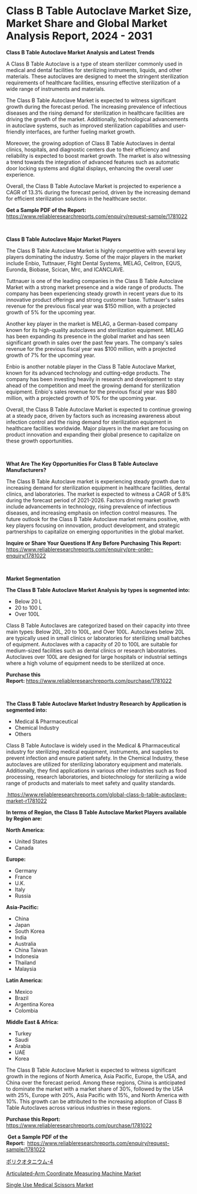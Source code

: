 <p><h1>Class B Table Autoclave Market Size, Market Share and Global Market Analysis Report, 2024 - 2031</h1></p><p><strong>Class B Table Autoclave Market Analysis and Latest Trends</strong></p>
<p><p>A Class B Table Autoclave is a type of steam sterilizer commonly used in medical and dental facilities for sterilizing instruments, liquids, and other materials. These autoclaves are designed to meet the stringent sterilization requirements of healthcare facilities, ensuring effective sterilization of a wide range of instruments and materials.</p><p>The Class B Table Autoclave Market is expected to witness significant growth during the forecast period. The increasing prevalence of infectious diseases and the rising demand for sterilization in healthcare facilities are driving the growth of the market. Additionally, technological advancements in autoclave systems, such as improved sterilization capabilities and user-friendly interfaces, are further fueling market growth.</p><p>Moreover, the growing adoption of Class B Table Autoclaves in dental clinics, hospitals, and diagnostic centers due to their efficiency and reliability is expected to boost market growth. The market is also witnessing a trend towards the integration of advanced features such as automatic door locking systems and digital displays, enhancing the overall user experience.</p><p>Overall, the Class B Table Autoclave Market is projected to experience a CAGR of 13.3% during the forecast period, driven by the increasing demand for efficient sterilization solutions in the healthcare sector.</p></p>
<p><strong>Get a Sample PDF of the Report:&nbsp;</strong> <a href="https://www.reliableresearchreports.com/enquiry/request-sample/1781022">https://www.reliableresearchreports.com/enquiry/request-sample/1781022</a></p>
<p>&nbsp;</p>
<p><strong>Class B Table Autoclave Major Market Players</strong></p>
<p><p>The Class B Table Autoclave Market is highly competitive with several key players dominating the industry. Some of the major players in the market include Enbio, Tuttnauer, Flight Dental Systems, MELAG, Celitron, EQUS, Euronda, Biobase, Scican, Mrc, and ICANCLAVE.</p><p>Tuttnauer is one of the leading companies in the Class B Table Autoclave Market with a strong market presence and a wide range of products. The company has been experiencing steady growth in recent years due to its innovative product offerings and strong customer base. Tuttnauer's sales revenue for the previous fiscal year was $150 million, with a projected growth of 5% for the upcoming year.</p><p>Another key player in the market is MELAG, a German-based company known for its high-quality autoclaves and sterilization equipment. MELAG has been expanding its presence in the global market and has seen significant growth in sales over the past few years. The company's sales revenue for the previous fiscal year was $100 million, with a projected growth of 7% for the upcoming year.</p><p>Enbio is another notable player in the Class B Table Autoclave Market, known for its advanced technology and cutting-edge products. The company has been investing heavily in research and development to stay ahead of the competition and meet the growing demand for sterilization equipment. Enbio's sales revenue for the previous fiscal year was $80 million, with a projected growth of 10% for the upcoming year.</p><p>Overall, the Class B Table Autoclave Market is expected to continue growing at a steady pace, driven by factors such as increasing awareness about infection control and the rising demand for sterilization equipment in healthcare facilities worldwide. Major players in the market are focusing on product innovation and expanding their global presence to capitalize on these growth opportunities.</p></p>
<p>&nbsp;</p>
<p><strong>What Are The Key Opportunities For Class B Table Autoclave Manufacturers?</strong></p>
<p><p>The Class B Table Autoclave market is experiencing steady growth due to increasing demand for sterilization equipment in healthcare facilities, dental clinics, and laboratories. The market is expected to witness a CAGR of 5.8% during the forecast period of 2021-2026. Factors driving market growth include advancements in technology, rising prevalence of infectious diseases, and increasing emphasis on infection control measures. The future outlook for the Class B Table Autoclave market remains positive, with key players focusing on innovation, product development, and strategic partnerships to capitalize on emerging opportunities in the global market.</p></p>
<p><strong>Inquire or Share Your Questions If Any Before Purchasing This Report:</strong> <a href="https://www.reliableresearchreports.com/enquiry/pre-order-enquiry/1781022">https://www.reliableresearchreports.com/enquiry/pre-order-enquiry/1781022</a></p>
<p>&nbsp;</p>
<p><strong>Market Segmentation</strong></p>
<p><strong>The Class B Table Autoclave Market Analysis by types is segmented into:</strong></p>
<p><ul><li>Below 20 L</li><li>20 to 100 L</li><li>Over 100L</li></ul></p>
<p><p>Class B Table Autoclaves are categorized based on their capacity into three main types: Below 20L, 20 to 100L, and Over 100L. Autoclaves below 20L are typically used in small clinics or laboratories for sterilizing small batches of equipment. Autoclaves with a capacity of 20 to 100L are suitable for medium-sized facilities such as dental clinics or research laboratories. Autoclaves over 100L are designed for large hospitals or industrial settings where a high volume of equipment needs to be sterilized at once.</p></p>
<p><strong>Purchase this Report:&nbsp;</strong><a href="https://www.reliableresearchreports.com/purchase/1781022">https://www.reliableresearchreports.com/purchase/1781022</a></p>
<p>&nbsp;</p>
<p><strong>The Class B Table Autoclave Market Industry Research by Application is segmented into:</strong></p>
<p><ul><li>Medical & Pharmaceutical</li><li>Chemical Industry</li><li>Others</li></ul></p>
<p><p>Class B Table Autoclave is widely used in the Medical & Pharmaceutical industry for sterilizing medical equipment, instruments, and supplies to prevent infection and ensure patient safety. In the Chemical Industry, these autoclaves are utilized for sterilizing laboratory equipment and materials. Additionally, they find applications in various other industries such as food processing, research laboratories, and biotechnology for sterilizing a wide range of products and materials to meet safety and quality standards.</p></p>
<p><a href="https://www.reliableresearchreports.com/global-class-b-table-autoclave-market-r1781022">&nbsp;https://www.reliableresearchreports.com/global-class-b-table-autoclave-market-r1781022</a></p>
<p><strong>In terms of Region, the Class B Table Autoclave Market Players available by Region are:</strong></p>
<p>
    <p> <strong> North America: </strong>
        <ul>
            <li>United States</li>
            <li>Canada</li>
        </ul>
        </p> 
    <p> <strong> Europe: </strong>
        <ul>
            <li>Germany</li>
            <li>France</li>
            <li>U.K.</li>
            <li>Italy</li>
            <li>Russia</li>
        </ul>
        </p> 
    <p> <strong> Asia-Pacific: </strong>
        <ul>
            <li>China</li>
            <li>Japan</li>
            <li>South Korea</li>
            <li>India</li>
            <li>Australia</li>
            <li>China Taiwan</li>
            <li>Indonesia</li>
            <li>Thailand</li>
            <li>Malaysia</li>
        </ul>
        </p> 
    <p> <strong> Latin America: </strong>
        <ul>
            <li>Mexico</li>
            <li>Brazil</li>
            <li>Argentina Korea</li>
            <li>Colombia</li>
        </ul>
        </p> 
    <p> <strong> Middle East & Africa: </strong>
        <ul>
            <li>Turkey</li>
            <li>Saudi</li>
            <li>Arabia</li>
            <li>UAE</li>
            <li>Korea</li>
        </ul>
    </p>
    </p>
<p><p>The Class B Table Autoclave Market is expected to witness significant growth in the regions of North America, Asia Pacific, Europe, the USA, and China over the forecast period. Among these regions, China is anticipated to dominate the market with a market share of 30%, followed by the USA with 25%, Europe with 20%, Asia Pacific with 15%, and North America with 10%. This growth can be attributed to the increasing adoption of Class B Table Autoclaves across various industries in these regions.</p></p>
<p><strong>Purchase this Report: </strong><a href="https://www.reliableresearchreports.com/purchase/1781022">https://www.reliableresearchreports.com/purchase/1781022</a></p>
<p>&nbsp;<strong>Get a Sample PDF of the Report:&nbsp;&nbsp;</strong><a href="https://www.reliableresearchreports.com/enquiry/request-sample/1781022">https://www.reliableresearchreports.com/enquiry/request-sample/1781022</a></p>
<p><strong></strong></p>
<p><p><a href="https://github.com/MosesSpinka1914/Market-Research-Report-List-2/blob/main/3918900104755.md">ポリクオタニウム-4</a></p><p><a href="https://github.com/RosemarieLeffler2023/Market-Research-Report-List-1/blob/main/articulated-arm-coordinate-measuring-machine-market.md">Articulated-Arm Coordinate Measuring Machine Market</a></p><p><a href="https://view.publitas.com/reportprime-1/global-single-use-medical-scissors-industry-types-applications-market-players-regional-growth-analysis-and-future-scenarios-2024-2031/">Single Use Medical Scissors Market</a></p></p>